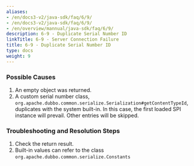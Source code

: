 ```yaml
---
aliases:
- /en/docs3-v2/java-sdk/faq/6/9/
- /en/docs3-v2/java-sdk/faq/6/9/
- /en/overview/mannual/java-sdk/faq/6/9/
description: 6-9 - Duplicate Serial Number ID
linkTitle: 6-9 - Server Connection Failure
title: 6-9 - Duplicate Serial Number ID
type: docs
weight: 9
---
```








### Possible Causes

1. An empty object was returned.
2. A custom serial number class, `org.apache.dubbo.common.serialize.Serialization#getContentTypeId`, duplicates with the system built-in. In this case, the first loaded SPI instance will prevail. Other entries will be skipped.

### Troubleshooting and Resolution Steps

1. Check the return result.
2. Built-in values can refer to the class `org.apache.dubbo.common.serialize.Constants`

